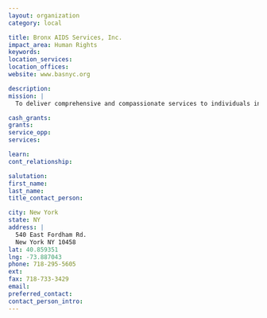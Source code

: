 ```yaml
---
layout: organization
category: local

title: Bronx AIDS Services, Inc.
impact_area: Human Rights
keywords: 
location_services: 
location_offices: 
website: www.basnyc.org

description: 
mission: |
  To deliver comprehensive and compassionate services to individuals infected with HIV/AIDS and to community organizations concerned about the problem of AIDS. To facilitate the development of service systems in the Bronx that will ensure that infected Bronx residents receive adequate healthcare, housing, education, and other services in response to their emergent needs.

cash_grants: 
grants: 
service_opp: 
services: 

learn: 
cont_relationship: 

salutation: 
first_name: 
last_name: 
title_contact_person: 

city: New York
state: NY
address: |
  540 East Fordham Rd.  
  New York NY 10458
lat: 40.859351
lng: -73.887043
phone: 718-295-5605
ext: 
fax: 718-733-3429
email: 
preferred_contact: 
contact_person_intro: 
---
```

